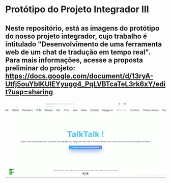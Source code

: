 # Protótipo do Projeto Integrador III

## Neste repositório, está as imagens do protótipo do nosso projeto integrador, cujo trabalho é intitulado "**Desenvolvimento de uma ferramenta web de um chat de tradução em tempo real**". Para mais informações, acesse a proposta preliminar do projeto: https://docs.google.com/document/d/13ryA-Utfj5ouYbIKUlEYyugg4_PqLVBTcaTeL3rk6xY/edit?usp=sharing

![Página inicial](./prototipo-1.gif)
